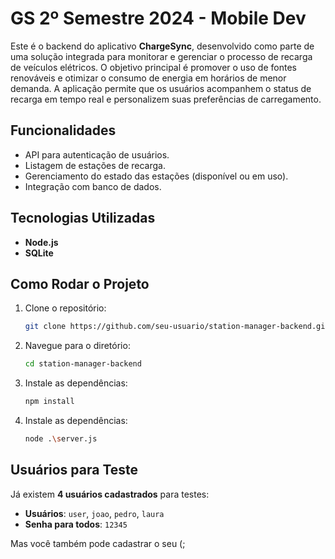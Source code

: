 
# GS 2º Semestre 2024 - Mobile Dev

Este é o backend do aplicativo **ChargeSync**, desenvolvido como parte de uma solução integrada para monitorar e gerenciar o processo de recarga de veículos elétricos. O objetivo principal é promover o uso de fontes renováveis e otimizar o consumo de energia em horários de menor demanda. A aplicação permite que os usuários acompanhem o status de recarga em tempo real e personalizem suas preferências de carregamento.

## Funcionalidades

- API para autenticação de usuários.
- Listagem de estações de recarga.
- Gerenciamento do estado das estações (disponível ou em uso).
- Integração com banco de dados.

## Tecnologias Utilizadas

- **Node.js**
- **SQLite** 

## Como Rodar o Projeto

1. Clone o repositório:
   ```bash
   git clone https://github.com/seu-usuario/station-manager-backend.git
   ```
2. Navegue para o diretório:
   ```bash
   cd station-manager-backend
   ```
3. Instale as dependências:
   ```bash
   npm install
   ```
4. Instale as dependências:
   ```bash
   node .\server.js
   ```

## Usuários para Teste

Já existem **4 usuários cadastrados** para testes:

- **Usuários**: `user`, `joao`, `pedro`, `laura`
- **Senha para todos**: `12345`

Mas você também pode cadastrar o seu  (;
